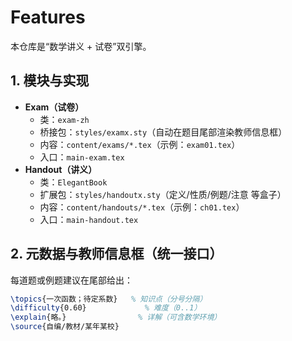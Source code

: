 # Features

本仓库是“数学讲义 + 试卷”双引擎。

## 1. 模块与实现
- **Exam（试卷）**
  - 类：`exam-zh`
  - 桥接包：`styles/examx.sty`（自动在题目尾部渲染教师信息框）
  - 内容：`content/exams/*.tex`（示例：`exam01.tex`）
  - 入口：`main-exam.tex`
- **Handout（讲义）**
  - 类：`ElegantBook`
  - 扩展包：`styles/handoutx.sty`（定义/性质/例题/注意 等盒子）
  - 内容：`content/handouts/*.tex`（示例：`ch01.tex`）
  - 入口：`main-handout.tex`

## 2. 元数据与教师信息框（统一接口）
每道题或例题建议在尾部给出：

```tex
\topics{一次函数；待定系数}   % 知识点（分号分隔）
\difficulty{0.60}             % 难度（0..1）
\explain{略。}                % 详解（可含数学环境）
\source{自编/教材/某年某校}
